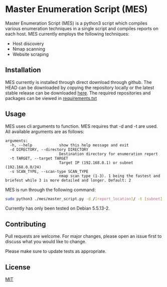 # Master Enumeration Script (MES)

Master Enumeration Script (MES) is a python3 script which compiles various enumeration techniques in a single script and compiles reports on each host. MES currently employs the following techniques:
- Host discovery
- Nmap scanning
- Website scraping

## Installation
MES currently is installed through direct download through github. The HEAD can be downloaded by copying the repository locally or the latest stable release can be downloaded [here](https://github.com/calebc1800/mes/releases/latest).
The required repositories and packages can be viewed in [requirements.txt](https://github.com/calebc1800/mes/blob/master/requirements.txt)

## Usage
MES uses cli arguments to function. MES requires that -d and -t are used. All available arguments are as follows:
```
arguments:
  -h, --help            show this help message and exit
  -d DIRECTORY, --directory DIRECTORY
                        Destination directory for enumeration report
  -t TARGET, --target TARGET
                        Target IP (192.168.0.1) or subnet (192.168.0.0/24)
  -s SCAN_TYPE, --scan-type SCAN_TYPE
                        nmap scan type (1-3). 1 being the fastest and briefest while 3 is more detailed and longer. Default: 2
```

MES is run through the following command:
```bash
sudo python3 ./mes/master_script.py -d /[report_location]/ -t [subnet]
```

Currently has only been tested on Debian 5.5.13-2.
## Contributing
Pull requests are welcome. For major changes, please open an issue first to discuss what you would like to change.

Please make sure to update tests as appropriate.

## License
[MIT](https://choosealicense.com/licenses/mit/)